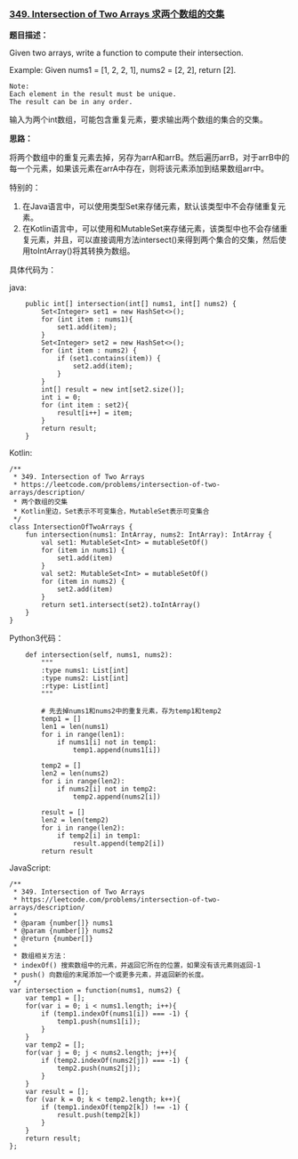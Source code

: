 ### [349. Intersection of Two Arrays 求两个数组的交集](https://leetcode.com/problems/intersection-of-two-arrays/description/)

**题目描述：**

Given two arrays, write a function to compute their intersection.

Example:
Given nums1 = [1, 2, 2, 1], nums2 = [2, 2], return [2].

```
Note:
Each element in the result must be unique.
The result can be in any order.
```

输入为两个int数组，可能包含重复元素，要求输出两个数组的集合的交集。

**思路：**

将两个数组中的重复元素去掉，另存为arrA和arrB。然后遍历arrB，对于arrB中的每一个元素，如果该元素在arrA中存在，则将该元素添加到结果数组arr中。

特别的：
1. 在Java语言中，可以使用类型Set来存储元素，默认该类型中不会存储重复元素。
2. 在Kotlin语言中，可以使用和MutableSet来存储元素，该类型中也不会存储重复元素，并且，可以直接调用方法intersect()来得到两个集合的交集，然后使用toIntArray()将其转换为数组。

具体代码为：

java:

```
    public int[] intersection(int[] nums1, int[] nums2) {
        Set<Integer> set1 = new HashSet<>();
        for (int item : nums1){
            set1.add(item);
        }
        Set<Integer> set2 = new HashSet<>();
        for (int item : nums2) {
            if (set1.contains(item)) {
                set2.add(item);
            }
        }
        int[] result = new int[set2.size()];
        int i = 0;
        for (int item : set2){
            result[i++] = item;
        }
        return result;
    }
```

Kotlin:

```
/**
 * 349. Intersection of Two Arrays
 * https://leetcode.com/problems/intersection-of-two-arrays/description/
 * 两个数组的交集
 * Kotlin里边，Set表示不可变集合，MutableSet表示可变集合
 */
class IntersectionOfTwoArrays {
    fun intersection(nums1: IntArray, nums2: IntArray): IntArray {
        val set1: MutableSet<Int> = mutableSetOf()
        for (item in nums1) {
            set1.add(item)
        }
        val set2: MutableSet<Int> = mutableSetOf()
        for (item in nums2) {
            set2.add(item)
        }
        return set1.intersect(set2).toIntArray()
    }
}
```

Python3代码：

```
    def intersection(self, nums1, nums2):
        """
        :type nums1: List[int]
        :type nums2: List[int]
        :rtype: List[int]
        """

        # 先去掉nums1和nums2中的重复元素，存为temp1和temp2
        temp1 = []
        len1 = len(nums1)
        for i in range(len1):
            if nums1[i] not in temp1:
                temp1.append(nums1[i])

        temp2 = []
        len2 = len(nums2)
        for i in range(len2):
            if nums2[i] not in temp2:
                temp2.append(nums2[i])

        result = []
        len2 = len(temp2)
        for i in range(len2):
            if temp2[i] in temp1:
                result.append(temp2[i])
        return result
```

JavaScript:

```
/**
 * 349. Intersection of Two Arrays
 * https://leetcode.com/problems/intersection-of-two-arrays/description/
 *
 * @param {number[]} nums1
 * @param {number[]} nums2
 * @return {number[]}
 *
 * 数组相关方法：
 * indexOf() 搜索数组中的元素，并返回它所在的位置，如果没有该元素则返回-1
 * push() 向数组的末尾添加一个或更多元素，并返回新的长度。
 */
var intersection = function(nums1, nums2) {
    var temp1 = [];
    for(var i = 0; i < nums1.length; i++){
        if (temp1.indexOf(nums1[i]) === -1) {
            temp1.push(nums1[i]);
        }
    }
    var temp2 = [];
    for(var j = 0; j < nums2.length; j++){
        if (temp2.indexOf(nums2[j]) === -1) {
            temp2.push(nums2[j]);
        }
    }
    var result = [];
    for (var k = 0; k < temp2.length; k++){
        if (temp1.indexOf(temp2[k]) !== -1) {
            result.push(temp2[k])
        }
    }
    return result;
};
```


